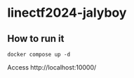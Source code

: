 # linectf2024-jalyboy

## How to run it

```shell
docker compose up -d
```

Access http://localhost:10000/